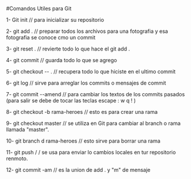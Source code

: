 #Comandos Utiles para Git

1- Git init // para inicializar su repositorio

2- git add . // preparar todos los archivos para una fotografia y esa fotografia se conoce cmo un commit

3- git reset . // revierte todo lo que hace el git add . 
 
4- git commit //  guarda todo lo que se agrego

5- git checkout -- . // recupera todo lo que hiciste en el ultimo commit

6- git log // sirve para arreglar los commits o mensajes de commit

7- git commit --amend // para cambiar los textos de los commits pasados (para salir se debe de tocar las teclas escape : w q ! )

8- git checkout -b rama-heroes // esto es para crear una rama

9- git checkout master // se utiliza en Git para cambiar al branch o rama llamada "master".

10- git branch d rama-heroes // esto sirve para borrar una rama

11- git push / / se usa para enviar lo cambios locales en tur repositorio renmoto.

12- git commit -am // es la union de add . y "m" de mensaje 